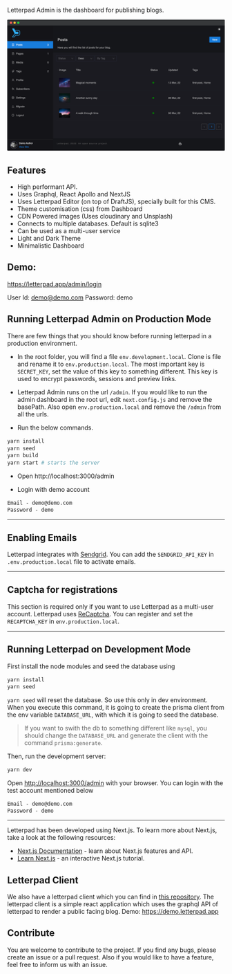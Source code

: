 Letterpad Admin is the dashboard for publishing blogs.

<img src="./demo.png" >

## Features

- High performant API.
- Uses Graphql, React Apollo and NextJS
- Uses Letterpad Editor (on top of DraftJS), specially built for this CMS.
- Theme customisation (css) from Dashboard
- CDN Powered images (Uses cloudinary and Unsplash)
- Connects to multiple databases. Default is sqlite3
- Can be used as a multi-user service
- Light and Dark Theme
- Minimalistic Dashboard

## Demo:

https://letterpad.app/admin/login

User Id: demo@demo.com
Password: demo

## Running Letterpad Admin on Production Mode

There are few things that you should know before running letterpad in a production environment.

- In the root folder, you will find a file `env.development.local`. Clone is file and rename it to `env.production.local`. The most important key is `SECRET_KEY`, set the value of this key to something different. This key is used to encrypt passwords, sessions and preview links.

- Letterpad Admin runs on the url `/admin`. If you would like to run the admin dashboard in the root url,
  edit `next.config.js` and remove the basePath. Also open `env.production.local` and remove the `/admin` from all the urls.

- Run the below commands.

```bash
yarn install
yarn seed
yarn build
yarn start # starts the server
```

- Open http://localhost:3000/admin

- Login with demo account

```
Email - demo@demo.com
Password - demo
```

---

## Enabling Emails

Letterpad integrates with [Sendgrid](https://sendgrid.com/). You can add the `SENDGRID_API_KEY` in `.env.production.local` file to activate emails.

---

## Captcha for registrations

This section is required only if you want to use Letterpad as a multi-user account. Letterpad uses [ReCaptcha](https://www.google.com/recaptcha/about/). You can register and set the `RECAPTCHA_KEY` in `env.production.local`.

---

## Running Letterpad on Development Mode

First install the node modules and seed the database using

```bash
yarn install
yarn seed
```

`yarn seed` will reset the database. So use this only in dev environment. When you execute this command, it is going to create the prisma client from the env variable `DATABASE_URL`, with which it is going to seed the database.

> If you want to swith the db to something different like `mysql`, you should change the `DATABASE_URL` and generate the client with the command `prisma:generate`.

Then, run the development server:

```bash
yarn dev
```

Open [http://localhost:3000/admin](http://localhost:3000/admin) with your browser. You can login with the test account mentioned below

```
Email - demo@demo.com
Password - demo
```

---

Letterpad has been developed using Next.js.
To learn more about Next.js, take a look at the following resources:

- [Next.js Documentation](https://nextjs.org/docs) - learn about Next.js features and API.
- [Learn Next.js](https://nextjs.org/learn) - an interactive Next.js tutorial.

## Letterpad Client

We also have a letterpad client which you can find in [this repository](https://github.com/letterpad/letterpad-client). The letterpad client is a simple react application which uses the graphql API of letterpad to render a public facing blog.
Demo: https://demo.letterpad.app

## Contribute

You are welcome to contribute to the project. If you find any bugs, please create an issue or a pull request. Also if you would like to have a feature, feel free to inform us with an issue.
